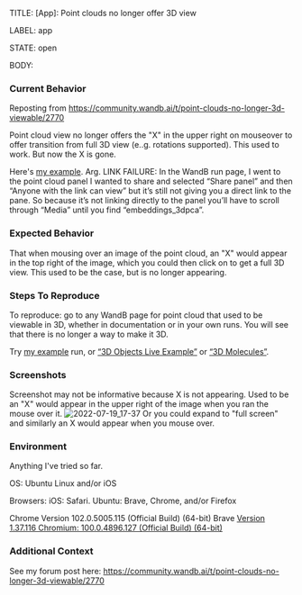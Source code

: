 TITLE:
[App]: Point clouds no longer offer 3D view

LABEL:
app

STATE:
open

BODY:
### Current Behavior

Reposting from https://community.wandb.ai/t/point-clouds-no-longer-3d-viewable/2770

Point cloud view no longer offers the "X" in the upper right on mouseover to offer transition from full 3D view (e..g. rotations supported).
This used to work. But now the X is gone. 

Here's [my example](https://wandb.ai/drscotthawley/dubstep-diffgan).   Arg. LINK FAILURE: In the WandB run page, I went to the point cloud panel I wanted to share and selected “Share panel” and then “Anyone with the link can view” but it’s still not giving you a direct link to the pane. So because it’s not linking directly to the panel you’ll have to scroll through “Media” until you find “embeddings_3dpca”.

### Expected Behavior

That when mousing over an image of the point cloud, an "X" would appear in the top right of the image, which you could then click on to get a full 3D view.  This used to be the case, but is no longer appearing. 

### Steps To Reproduce

To reproduce: go to any WandB page for point cloud that used to be viewable in 3D, whether in documentation or in your own runs. You will see that there is no longer a way to make it 3D.

Try [my example](https://wandb.ai/drscotthawley/dubstep-diffgan) run, or [“3D Objects Live Example”](https://wandb.ai/nbaryd/SparseConvNet-examples_3d_segmentation/reports/Point-Clouds--Vmlldzo4ODcyMA) or [“3D Molecules”](https://wandb.ai/stacey/alphafold?workspace=user-stacey).

### Screenshots

Screenshot may not be informative because X is not appearing.  Used to be an "X" would appear in the upper right of the image when you ran the mouse over it. 
![2022-07-19_17-37](https://user-images.githubusercontent.com/13925685/179803578-56d677e5-22f2-4629-b5ee-f9e6616133c7.png)
Or you could expand to "full screen" and similarly an X would appear when you mouse over. 



### Environment
Anything I've tried so far. 

OS: Ubuntu Linux and/or iOS

Browsers: iOS: Safari.  Ubuntu: Brave, Chrome, and/or Firefox

Chrome Version 102.0.5005.115 (Official Build) (64-bit)
Brave [Version 1.37.116 Chromium: 100.0.4896.127 (Official Build) (64-bit)](https://brave.com/latest/)

### Additional Context

See my forum post here: https://community.wandb.ai/t/point-clouds-no-longer-3d-viewable/2770


